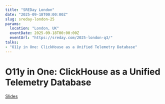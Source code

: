 ```yaml
---
title: "SREDay London"
date: "2025-09-18T00:00:00Z"
slug: sreday-london-25
params:
  location: "London, UK"
  eventDate: 2025-09-18T00:00:00Z
  eventUrl: "https://sreday.com/2025-london-q3/"
talks:
- "O11y in One: ClickHouse as a Unified Telemetry Database"
---
```


# O11y in One: ClickHouse as a Unified Telemetry Database
[Slides](/slides/SREDay%20London%20-%20O11y%20in%20One.pdf)
